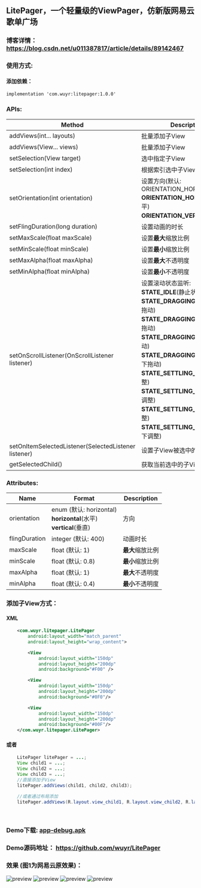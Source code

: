 ##  LitePager，一个轻量级的ViewPager，仿新版网易云歌单广场
### 博客详情： <https://blog.csdn.net/u011387817/article/details/89142467>

### 使用方式:
#### 添加依赖：
```
implementation 'com.wuyr:litepager:1.0.0'
```

### APIs:
|Method|Description|
|------|-----------|
|addViews(int... layouts)|批量添加子View|
|addViews(View... views)|批量添加子View|
|setSelection(View target)|选中指定子View|
|setSelection(int index)|根据索引选中子View|
|setOrientation(int orientation)|设置方向(默认: ORIENTATION_HORIZONTAL):<br>**ORIENTATION_HORIZONTAL**(水平)<br>**ORIENTATION_VERTICAL**(垂直)|
|setFlingDuration(long duration)|设置动画的时长|
|setMaxScale(float maxScale)|设置**最大**缩放比例|
|setMinScale(float minScale)|设置**最小**缩放比例|
|setMaxAlpha(float maxAlpha)|设置**最大**不透明度|
|setMinAlpha(float minAlpha)|设置**最小**不透明度|
|setOnScrollListener(OnScrollListener listener)|设置滚动状态监听:<br>**STATE_IDLE**(静止状态)<br>**STATE_DRAGGING_LEFT**(向左拖动)<br>**STATE_DRAGGING_RIGHT**(向右拖动)<br>**STATE_DRAGGING_TOP**(向上拖动)<br>**STATE_DRAGGING_BOTTOM**(向下拖动)<br>**STATE_SETTLING_LEFT**(向左调整)<br>**STATE_SETTLING_RIGHT**(向右调整)<br>**STATE_SETTLING_TOP**(向上调整)<br>**STATE_SETTLING_BOTTOM**(向下调整)<br>|
|setOnItemSelectedListener(SelectedListener listener) |设置子View被选中的监听|
|getSelectedChild() |获取当前选中的子View|

### Attributes:
|Name|Format|Description|
|----|-----|-----------|
|orientation|enum (默认: horizontal)<br>**horizontal**(水平)<br>**vertical**(垂直)|方向|
|flingDuration|integer (默认: 400)|动画时长|
|maxScale|float (默认: 1)|**最大**缩放比例|
|minScale|float (默认: 0.8)|**最小**缩放比例|
|maxAlpha|float (默认: 1)|**最大**不透明度|
|minAlpha|float (默认: 0.4)|**最小**不透明度|

### 添加子View方式：
#### XML

``` xml
    <com.wuyr.litepager.LitePager
        android:layout_width="match_parent"
        android:layout_height="wrap_content">

        <View
            android:layout_width="150dp"
            android:layout_height="200dp"
            android:background="#F00" />

        <View
            android:layout_width="150dp"
            android:layout_height="200dp"
            android:background="#0F0"/>

        <View
            android:layout_width="150dp"
            android:layout_height="200dp"
            android:background="#00F"/>
    </com.wuyr.litepager.LitePager>
```

#### 或者

``` java
    LitePager litePager = ...;
    View child1 = ...;
    View child2 = ...;
    View child3 = ...;
    //直接添加子View
    litePager.addViews(child1, child2, child3);
    
    //或者通过布局添加
    litePager.addViews(R.layout.view_child1, R.layout.view_child2, R.layout.view_child3);
```

<br>

### Demo下载: [app-debug.apk](https://github.com/wuyr/LitePager/raw/master/app-debug.apk)
### Demo源码地址： <https://github.com/wuyr/LitePager>

### 效果 (图1为网易云原效果)：
![preview](https://github.com/wuyr/LitePager/raw/master/previews/preview1.gif) ![preview](https://github.com/wuyr/LitePager/raw/master/previews/preview2.gif)
![preview](https://github.com/wuyr/LitePager/raw/master/previews/preview3.gif) ![preview](https://github.com/wuyr/LitePager/raw/master/previews/preview4.gif)
